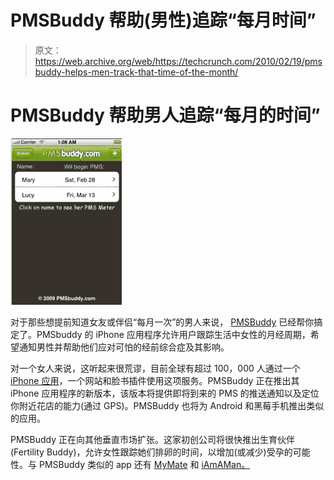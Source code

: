 # PMSBuddy 帮助(男性)追踪“每月时间”

> 原文：<https://web.archive.org/web/https://techcrunch.com/2010/02/19/pmsbuddy-helps-men-track-that-time-of-the-month/>

# PMSBuddy 帮助男人追踪“每月的时间”

![](img/750bfa486aa4ef815d102abd932b7550.png)

对于那些想提前知道女友或伴侣“每月一次”的男人来说， [PMSBuddy](https://web.archive.org/web/20230126194332/http://pmsbuddy.com/) 已经帮你搞定了。PMSbuddy 的 iPhone 应用程序允许用户跟踪生活中女性的月经周期，希望通知男性并帮助他们应对可怕的经前综合症及其影响。

对一个女人来说，这听起来很荒谬，目前全球有超过 100，000 人通过一个 [iPhone 应用](https://web.archive.org/web/20230126194332/http://itunes.apple.com/us/app/pms-buddy/id305772048?mt=8)，一个网站和脸书插件使用这项服务。PMSBuddy 正在推出其 iPhone 应用程序的新版本，该版本将提供即将到来的 PMS 的推送通知以及定位你附近花店的能力(通过 GPS)。PMSBuddy 也将为 Android 和黑莓手机推出类似的应用。

PMSBuddy 正在向其他垂直市场扩张。这家初创公司将很快推出生育伙伴(Fertility Buddy)，允许女性跟踪她们排卵的时间，以增加(或减少)受孕的可能性。与 PMSBuddy 类似的 app 还有 [MyMate](https://web.archive.org/web/20230126194332/http://itunes.apple.com/us/app/mymate/id293783885?mt=8) 和 [iAmAMan。](https://web.archive.org/web/20230126194332/http://www.appolicious.com/apps/38654-iamaman-ips-pirates)